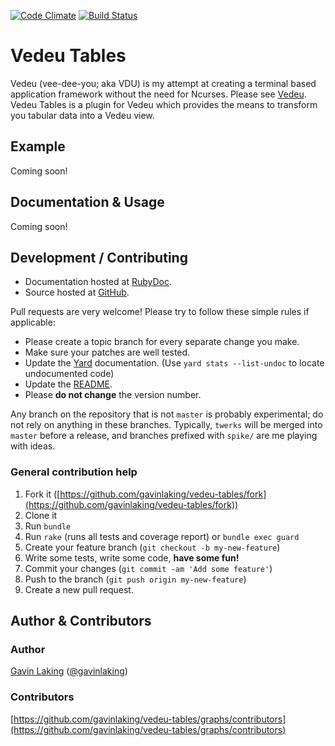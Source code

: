 [![Code Climate](https://codeclimate.com/github/gavinlaking/vedeu-tables.png)](https://codeclimate.com/github/gavinlaking/vedeu-tables)
[![Build Status](https://travis-ci.org/gavinlaking/vedeu-tables.svg?branch=master)](https://travis-ci.org/gavinlaking/vedeu-tables)

# Vedeu Tables

Vedeu (vee-dee-you; aka VDU) is my attempt at creating a terminal based
 application framework without the need for Ncurses. Please see [Vedeu](https://github.com/gavinlaking/vedeu). Vedeu Tables is a plugin for Vedeu which
 provides the means to transform you tabular data into a Vedeu view.


## Example

Coming soon!


## Documentation & Usage

Coming soon!


## Development / Contributing

* Documentation hosted at [RubyDoc](http://rubydoc.info/gems/vedeu-tables).
* Source hosted at [GitHub](https://github.com/gavinlaking/vedeu-tables).

Pull requests are very welcome! Please try to follow these simple rules if
 applicable:

* Please create a topic branch for every separate change you make.
* Make sure your patches are well tested.
* Update the [Yard](http://yardoc.org/) documentation.
  (Use `yard stats --list-undoc` to locate undocumented code)
* Update the [README](https://github.com/gavinlaking/vedeu-tables/blob/master/README.md).
* Please **do not change** the version number.

Any branch on the repository that is not `master` is probably experimental; do
 not rely on anything in these branches. Typically, `twerks` will be merged
 into `master` before a release, and branches prefixed with `spike/` are me
 playing with ideas.

### General contribution help

1. Fork it ([https://github.com/gavinlaking/vedeu-tables/fork](https://github.com/gavinlaking/vedeu-tables/fork))
2. Clone it
3. Run `bundle`
4. Run `rake` (runs all tests and coverage report) or `bundle exec guard`
5. Create your feature branch (`git checkout -b my-new-feature`)
6. Write some tests, write some code, **have some fun!**
7. Commit your changes (`git commit -am 'Add some feature'`)
8. Push to the branch (`git push origin my-new-feature`)
9. Create a new pull request.


## Author & Contributors

### Author

[Gavin Laking](https://github.com/gavinlaking)
 ([@gavinlaking](http://twitter.com/gavinlaking))

### Contributors

[https://github.com/gavinlaking/vedeu-tables/graphs/contributors](https://github.com/gavinlaking/vedeu-tables/graphs/contributors)

